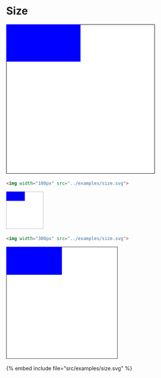 # Size


![Size](../examples/size.svg)

```html
<img width="100px" src="../examples/size.svg">
```

<img width="100px" src="../examples/size.svg">

```html
<img width="300px" src="../examples/size.svg">
```

<img width="300px" src="../examples/size.svg">

{% embed include file="src/examples/size.svg" %}


